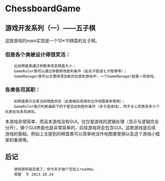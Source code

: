 ChessboardGame
==============

游戏开发系列（一）——五子棋
---
这款游戏的main实现是一个10*10棋盘的五子棋。

### 但是各个类被设计得很灵活：
		比如棋盘类通过参数来改变棋盘大小；
		GameRuler类可以通过参数修改胜利条件（如五子胜或七子胜等等）；
		GameManager类可以方便得添加新的玩家到游戏中，一个GameManager就是一局游戏。


### 各类各司其职：
		如棋盘类只记录当前棋盘状态（此类被后续游戏当作地图类来使用）；
		GameRuler类只判断最新下的子是否达到胜利条件（多子连成线），而不关心究竟有多少个玩家在玩本局游戏。

 
本游戏非常简单，而且本游戏没有GUI，仅仅是游戏的逻辑处理（显示与逻辑完全分开），做个GUI界面也是非常简单的，后续游戏将会包含GUI。这款游戏是后续游戏的基础。例如上文提到的棋盘类可以简单地当作地图类使用以及这个游戏小框架的重用等。

后记
---------
		游戏很早就完成了，但今天才抽个空加上readme。
		郑理  于 2013.10.24

  
